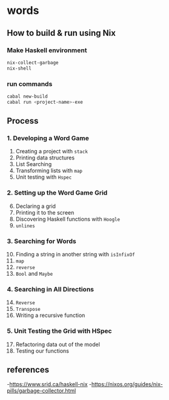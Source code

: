 # words

## How to build & run using Nix

### Make Haskell environment

```bash
nix-collect-garbage
nix-shell
```

### run commands

```bash
cabal new-build
cabal run <project-name>-exe
```

## Process

### 1. Developing a Word Game

01. Creating a project with `stack`
02. Printing data structures
03. List Searching
04. Transforming lists with `map`
05. Unit testing with `Hspec`

### 2. Setting up the Word Game Grid

06. Declaring a grid
07. Printing it to the screen
08. Discovering Haskell functions with `Hoogle`
09. `unlines`

### 3. Searching for Words

10. Finding a string in another string with `isInfixOf`
11. `map`
12. `reverse`
13. `Bool` and `Maybe`

### 4. Searching in All Directions

14. `Reverse`
15. `Transpose`
16. Writing a recursive function

### 5. Unit Testing the Grid with HSpec

17. Refactoring data out of the model
18. Testing our functions

## references

-<https://www.srid.ca/haskell-nix>
-<https://nixos.org/guides/nix-pills/garbage-collector.html>
